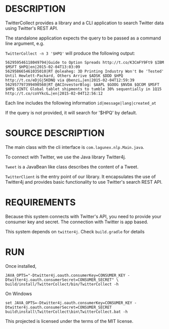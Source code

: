 DESCRIPTION
===========

TwitterCollect provides a library and a CLI application to search Twitter data using Twitter's REST API.

The standalone application expects the query to be passed as a command line argument, e.g.

`TwitterCollect -n 3 '$HPQ'` will produce the following output:

    562959546118049794|Guide to Option Spreads http://t.co/K3CmFY9Ft9 $IBM $MSFT $HPQ|en|2015-02-04T13:03:09
    562958665461035010|RT @oleaheg: 3D Printing Industry Won't Be 'Tested' Until Hewlett-Packard, Others Arrive $ADSK $DDD $HPQ  http://t.co/eDjGj5KDNQ via @benzi…|en|2015-02-04T12:59:39
    562957797399490560|RT @ACInvestorBlog: $AAPL $GOOG $NVDA $QCOM $MSFT $HPQ $INTC Global tablet shipments to tumble 30% sequentially in 1Q15 http://t.co/coVYkcG…|en|2015-02-04T12:56:12

Each line includes the following information `id|message|lang|created_at`

If the query is not provided, it will search for '$HPQ' by default.

SOURCE DESCRIPTION
==================

The main class with the cli interface is `com.lagunex.nlp.Main.java`.

To connect with Twitter, we use the Java library Twitter4j.

`Tweet` is a JavaBean like class describes the content of a Tweet.
 
`TwitterClient` is the entry point of our library. It encapsulates the use of Twitter4j and provides basic functionality
to use Twitter's search REST API.

REQUIREMENTS
============

Because this system connects with Twitter's API, you need to provide your consumer key and secret. The connection
with Twitter is app based.

This system depends on `twitter4j`. Check `build.gradle` for details

RUN
===

Once installed,

    JAVA_OPTS="-Dtwitter4j.oauth.consumerKey=CONSUMER_KEY -Dtwitter4j.oauth.consumerSecret=CONSUMER_SECRET" \
    build/install/TwitterCollect/bin/TwitterCollect -h

On Windows

    set JAVA_OPTS=-Dtwitter4j.oauth.consumerKey=CONSUMER_KEY -Dtwitter4j.oauth.consumerSecret=CONSUMER_SECRET
    build\install\TwitterCollect\bin\TwitterCollect.bat -h

This projected is licensed under the terms of the MIT license.